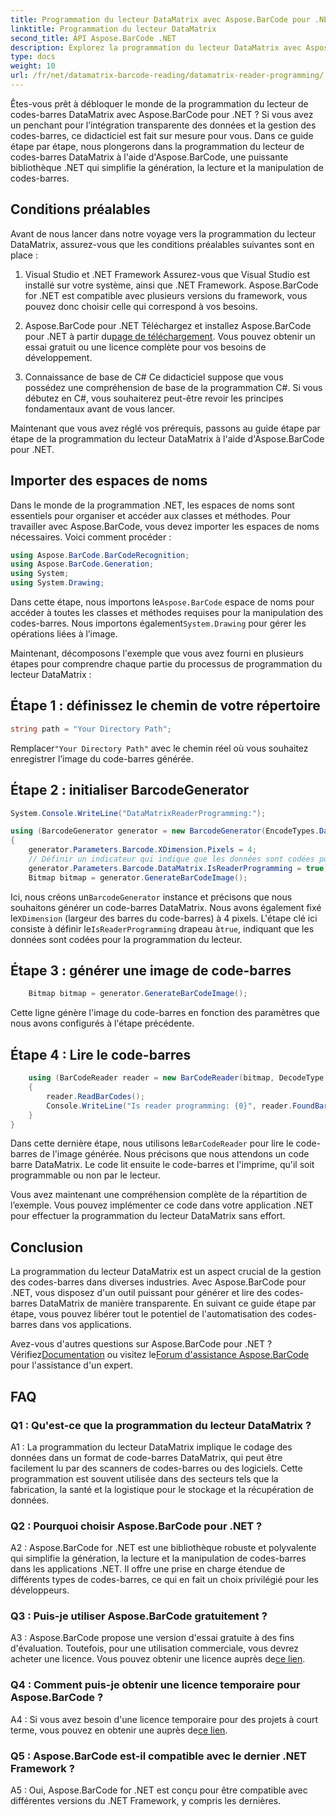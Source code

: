 ```yaml
---
title: Programmation du lecteur DataMatrix avec Aspose.BarCode pour .NET
linktitle: Programmation du lecteur DataMatrix
second_title: API Aspose.BarCode .NET
description: Explorez la programmation du lecteur DataMatrix avec Aspose.BarCode pour .NET. Apprenez à générer et lire des codes-barres DataMatrix dans vos applications .NET avec ce guide complet.
type: docs
weight: 10
url: /fr/net/datamatrix-barcode-reading/datamatrix-reader-programming/
---
```

Êtes-vous prêt à débloquer le monde de la programmation du lecteur de codes-barres DataMatrix avec Aspose.BarCode pour .NET ? Si vous avez un penchant pour l’intégration transparente des données et la gestion des codes-barres, ce didacticiel est fait sur mesure pour vous. Dans ce guide étape par étape, nous plongerons dans la programmation du lecteur de codes-barres DataMatrix à l'aide d'Aspose.BarCode, une puissante bibliothèque .NET qui simplifie la génération, la lecture et la manipulation de codes-barres. 

## Conditions préalables

Avant de nous lancer dans notre voyage vers la programmation du lecteur DataMatrix, assurez-vous que les conditions préalables suivantes sont en place :

1. Visual Studio et .NET Framework
Assurez-vous que Visual Studio est installé sur votre système, ainsi que .NET Framework. Aspose.BarCode for .NET est compatible avec plusieurs versions du framework, vous pouvez donc choisir celle qui correspond à vos besoins.

2. Aspose.BarCode pour .NET
 Téléchargez et installez Aspose.BarCode pour .NET à partir du[page de téléchargement](https://releases.aspose.com/barcode/net/). Vous pouvez obtenir un essai gratuit ou une licence complète pour vos besoins de développement.

3. Connaissance de base de C#
Ce didacticiel suppose que vous possédez une compréhension de base de la programmation C#. Si vous débutez en C#, vous souhaiterez peut-être revoir les principes fondamentaux avant de vous lancer.

Maintenant que vous avez réglé vos prérequis, passons au guide étape par étape de la programmation du lecteur DataMatrix à l'aide d'Aspose.BarCode pour .NET.

## Importer des espaces de noms

Dans le monde de la programmation .NET, les espaces de noms sont essentiels pour organiser et accéder aux classes et méthodes. Pour travailler avec Aspose.BarCode, vous devez importer les espaces de noms nécessaires. Voici comment procéder :

```csharp
using Aspose.BarCode.BarCodeRecognition;
using Aspose.BarCode.Generation;
using System;
using System.Drawing;
```

 Dans cette étape, nous importons le`Aspose.BarCode` espace de noms pour accéder à toutes les classes et méthodes requises pour la manipulation des codes-barres. Nous importons également`System.Drawing` pour gérer les opérations liées à l’image.

Maintenant, décomposons l'exemple que vous avez fourni en plusieurs étapes pour comprendre chaque partie du processus de programmation du lecteur DataMatrix :

## Étape 1 : définissez le chemin de votre répertoire

```csharp
string path = "Your Directory Path";
```

 Remplacer`"Your Directory Path"` avec le chemin réel où vous souhaitez enregistrer l’image du code-barres générée.

## Étape 2 : initialiser BarcodeGenerator

```csharp
System.Console.WriteLine("DataMatrixReaderProgramming:");

using (BarcodeGenerator generator = new BarcodeGenerator(EncodeTypes.DataMatrix, "Aspose"))
{
    generator.Parameters.Barcode.XDimension.Pixels = 4;
    // Définir un indicateur qui indique que les données sont codées pour la programmation du lecteur
    generator.Parameters.Barcode.DataMatrix.IsReaderProgramming = true;
    Bitmap bitmap = generator.GenerateBarCodeImage();
```

 Ici, nous créons un`BarcodeGenerator` instance et précisons que nous souhaitons générer un code-barres DataMatrix. Nous avons également fixé le`XDimension` (largeur des barres du code-barres) à 4 pixels. L'étape clé ici consiste à définir le`IsReaderProgramming` drapeau à`true`, indiquant que les données sont codées pour la programmation du lecteur.

## Étape 3 : générer une image de code-barres

```csharp
    Bitmap bitmap = generator.GenerateBarCodeImage();
```

Cette ligne génère l'image du code-barres en fonction des paramètres que nous avons configurés à l'étape précédente.

## Étape 4 : Lire le code-barres

```csharp
    using (BarCodeReader reader = new BarCodeReader(bitmap, DecodeType.DataMatrix))
    {
        reader.ReadBarCodes();
        Console.WriteLine("Is reader programming: {0}", reader.FoundBarCodes[0].Extended.DataMatrix.IsReaderProgramming);
    }
}
```

 Dans cette dernière étape, nous utilisons le`BarCodeReader` pour lire le code-barres de l'image générée. Nous précisons que nous attendons un code barre DataMatrix. Le code lit ensuite le code-barres et l'imprime, qu'il soit programmable ou non par le lecteur.

Vous avez maintenant une compréhension complète de la répartition de l’exemple. Vous pouvez implémenter ce code dans votre application .NET pour effectuer la programmation du lecteur DataMatrix sans effort.

## Conclusion

La programmation du lecteur DataMatrix est un aspect crucial de la gestion des codes-barres dans diverses industries. Avec Aspose.BarCode pour .NET, vous disposez d'un outil puissant pour générer et lire des codes-barres DataMatrix de manière transparente. En suivant ce guide étape par étape, vous pouvez libérer tout le potentiel de l'automatisation des codes-barres dans vos applications.

 Avez-vous d'autres questions sur Aspose.BarCode pour .NET ? Vérifiez[Documentation](https://reference.aspose.com/barcode/net/) ou visitez le[Forum d'assistance Aspose.BarCode](https://forum.aspose.com/c/barcode/13) pour l'assistance d'un expert.

## FAQ

### Q1 : Qu'est-ce que la programmation du lecteur DataMatrix ?

A1 : La programmation du lecteur DataMatrix implique le codage des données dans un format de code-barres DataMatrix, qui peut être facilement lu par des scanners de codes-barres ou des logiciels. Cette programmation est souvent utilisée dans des secteurs tels que la fabrication, la santé et la logistique pour le stockage et la récupération de données.

### Q2 : Pourquoi choisir Aspose.BarCode pour .NET ?

A2 : Aspose.BarCode for .NET est une bibliothèque robuste et polyvalente qui simplifie la génération, la lecture et la manipulation de codes-barres dans les applications .NET. Il offre une prise en charge étendue de différents types de codes-barres, ce qui en fait un choix privilégié pour les développeurs.

### Q3 : Puis-je utiliser Aspose.BarCode gratuitement ?

 A3 : Aspose.BarCode propose une version d'essai gratuite à des fins d'évaluation. Toutefois, pour une utilisation commerciale, vous devrez acheter une licence. Vous pouvez obtenir une licence auprès de[ce lien](https://purchase.aspose.com/buy).

### Q4 : Comment puis-je obtenir une licence temporaire pour Aspose.BarCode ?

 A4 : Si vous avez besoin d'une licence temporaire pour des projets à court terme, vous pouvez en obtenir une auprès de[ce lien](https://purchase.aspose.com/temporary-license/).

### Q5 : Aspose.BarCode est-il compatible avec le dernier .NET Framework ?

A5 : Oui, Aspose.BarCode for .NET est conçu pour être compatible avec différentes versions du .NET Framework, y compris les dernières.